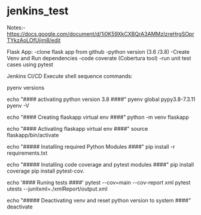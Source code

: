 # jenkins_test

Notes:- https://docs.google.com/document/d/1i0K59XkCXBQrA3AMMzIzreHrgSOprTYkzAoLOfUjim8/edit


Flask App:
-clone flask app from github 
-python version (3.6 /3.8)
-Create Venv and Run dependencies
-code coverate (Cobertura tool)
-run unit test cases using pytest 



Jenkins CI/CD Execute shell sequence commands:

pyenv versions

echo "#### activating python version 3.8 ####"
pyenv global pypy3.8-7.3.11
pyenv -V

echo "#### Creating flaskapp virtual env ####"
python -m venv flaskapp

echo "#### Activating flaskapp virtual env ####"
source flaskapp/bin/activate

echo "##### Installing required Python Modules ####"
pip install -r requirements.txt

echo "##### Installing code coverage and pytest modules ####"
pip install coverage
pip install pytest-cov.

echo '#### Runing tests ####'
pytest --cov=main --cov-report xml
pytest utests --junitxml=./xmlReport/output.xml

echo "##### Deactivating venv and reset python version to system ####"
deactivate

